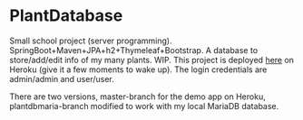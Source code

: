# PlantDatabase
Small school project (server programming). SpringBoot+Maven+JPA+h2+Thymeleaf+Bootstrap. A database to store/add/edit info of my many plants. WIP.
This project is deployed <a href="https://houseplant-manager.herokuapp.com/login">here</a> on Heroku (give it a few moments to wake up). The login credentials are admin/admin and user/user.

There are two versions, master-branch for the demo app on Heroku, plantdbmaria-branch modified to work with my local MariaDB database.
